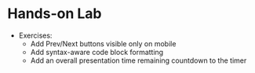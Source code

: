 # Hands-on Lab
<!-- section-time: 30m -->

- Exercises:
   - Add Prev/Next buttons visible only on mobile
   - Add syntax-aware code block formatting
   - Add an overall presentation time remaining countdown to the timer
   